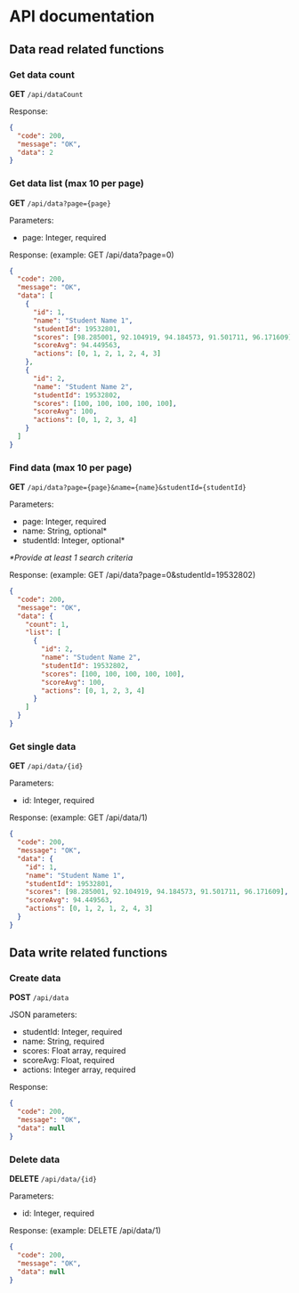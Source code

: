 # API documentation

## Data read related functions

### Get data count

**GET** `/api/dataCount`

Response:

```json
{
  "code": 200,
  "message": "OK",
  "data": 2
}
```

### Get data list (max 10 per page)

**GET** `/api/data?page={page}`

Parameters:
- page: Integer, required

Response: (example: GET /api/data?page=0)

```json
{
  "code": 200,
  "message": "OK",
  "data": [
    {
      "id": 1,
      "name": "Student Name 1",
      "studentId": 19532801,
      "scores": [98.285001, 92.104919, 94.184573, 91.501711, 96.171609],
      "scoreAvg": 94.449563,
      "actions": [0, 1, 2, 1, 2, 4, 3]
    },
    {
      "id": 2,
      "name": "Student Name 2",
      "studentId": 19532802,
      "scores": [100, 100, 100, 100, 100],
      "scoreAvg": 100,
      "actions": [0, 1, 2, 3, 4]
    }
  ]
}
```

### Find data (max 10 per page)

**GET** `/api/data?page={page}&name={name}&studentId={studentId}`

Parameters:
- page: Integer, required
- name: String, optional*
- studentId: Integer, optional*

_*Provide at least 1 search criteria_

Response: (example: GET /api/data?page=0&studentId=19532802)

```json
{
  "code": 200,
  "message": "OK",
  "data": {
    "count": 1,
    "list": [
      {
        "id": 2,
        "name": "Student Name 2",
        "studentId": 19532802,
        "scores": [100, 100, 100, 100, 100],
        "scoreAvg": 100,
        "actions": [0, 1, 2, 3, 4]
      }
    ]
  }
}
```

### Get single data

**GET** `/api/data/{id}`

Parameters:
- id: Integer, required

Response: (example: GET /api/data/1)

```json
{
  "code": 200,
  "message": "OK",
  "data": {
    "id": 1,
    "name": "Student Name 1",
    "studentId": 19532801,
    "scores": [98.285001, 92.104919, 94.184573, 91.501711, 96.171609],
    "scoreAvg": 94.449563,
    "actions": [0, 1, 2, 1, 2, 4, 3]
  }
}
```

## Data write related functions

### Create data

**POST** `/api/data`

JSON parameters:
- studentId: Integer, required
- name: String, required
- scores: Float array, required
- scoreAvg: Float, required
- actions: Integer array, required

Response:

```json
{
  "code": 200,
  "message": "OK",
  "data": null
}
```

### Delete data

**DELETE** `/api/data/{id}`

Parameters:
- id: Integer, required

Response: (example: DELETE /api/data/1)

```json
{
  "code": 200,
  "message": "OK",
  "data": null
}
```

